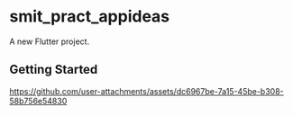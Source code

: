 # smit_pract_appideas

A new Flutter project.

## Getting Started



https://github.com/user-attachments/assets/dc6967be-7a15-45be-b308-58b756e54830

